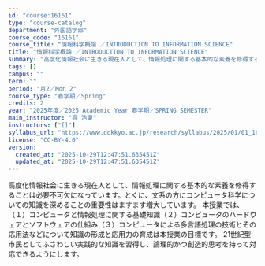 ```yaml
---
id: "course:16161"
type: "course-catalog"
department: "外国語学部"
course_code: "16161"
course_title: "情報科学概論 ／INTRODUCTION TO INFORMATION SCIENCE"
title: "情報科学概論 ／INTRODUCTION TO INFORMATION SCIENCE"
summary: "高度化情報社会に生きる現在人として、情報処理に関する基本的な素養を修得することは必要不可欠になっています。とくに、文系の方にコンピュータ科学についての知識を深めることの重要性はますます増大しています。 本授業では、（１）コンピュータと情報処…"
tags: []
campus: ""
term: ""
period: "月2／Mon 2"
course_type: "春学期／Spring"
credits: 2
year: "2025年度／2025 Academic Year 春学期／SPRING SEMESTER"
main_instructor: "呉 浩東"
instructors: ["[]"]
syllabus_url: "https://www.dokkyo.ac.jp/research/syllabus/2025/01/01_16161_ja_JP.html"
license: "CC-BY-4.0"
version:
  created_at: "2025-10-29T12:47:51.635451Z"
  updated_at: "2025-10-29T12:47:51.635451Z"
---
```

高度化情報社会に生きる現在人として、情報処理に関する基本的な素養を修得することは必要不可欠になっています。とくに、文系の方にコンピュータ科学についての知識を深めることの重要性はますます増大しています。 本授業では、（１）コンピュータと情報処理に関する基礎知識（２）コンピュータのハードウェアとソフトウェアの仕組み（３）コンピュータによる多言語処理の技術とその応用法などについて知識の形成と応用力の育成は本授業の目標です。 21世紀型市民としてふさわしい実践的な知識を習得し、論理的かつ創造的思考を持って対応できるようにします。

